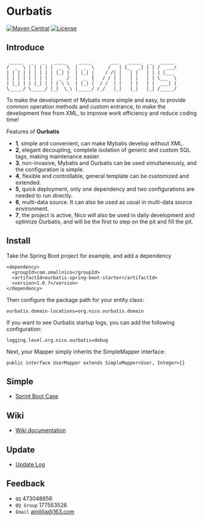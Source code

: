 # Ourbatis

[![Maven Central](https://maven-badges.herokuapp.com/maven-central/com.smallnico/ourbatis/badge.svg)](https://maven-badges.herokuapp.com/maven-central/com.smallnico/ourbatis/)
[![License](https://img.shields.io/badge/license-Apache%202-4EB1BA.svg)](https://www.apache.org/licenses/LICENSE-2.0.html)

## Introduce
```
 _____   _   _   _____    _____       ___   _____   _   _____  
/  _  \ | | | | |  _  \  |  _  \     /   | |_   _| | | /  ___/ 
| | | | | | | | | |_| |  | |_| |    / /| |   | |   | | | |___  
| | | | | | | | |  _  /  |  _  {   / / | |   | |   | | \___  \ 
| |_| | | |_| | | | \ \  | |_| |  / /  | |   | |   | |  ___| | 
\_____/ \_____/ |_|  \_\ |_____/ /_/   |_|   |_|   |_| /_____/ 
```
To make the development of Mybatis more simple and easy, to provide common operation methods and custom entrance, to make the development free from XML, to improve work efficiency and reduce coding time!

Features of **Ourbatis**
- **1**, simple and convenient, can make Mybatis develop without XML.
- **2**, elegant decoupling, complete isolation of generic and custom SQL tags, making maintenance easier.
- **3**, non-invasive, Mybatis and Ourbatis can be used simultaneously, and the configuration is simple.
- **4**, flexible and controllable, general template can be customized and extended.
- **5**, quick deployment, only one dependency and two configurations are needed to run directly.
- **6**, multi-data source. It can also be used as usual in multi-data source environment.
- **7**, the project is active, Nico will also be used in daily development and optimize Ourbatis, and will be the first to step on the pit and fill the pit.
 
## Install
Take the Spring Boot project for example, and add a dependency
```
<dependency>
  <groupId>com.smallnico</groupId>
  <artifactId>ourbatis-spring-boot-starter</artifactId>
  <version>1.0.7</version>
</dependency>
```
Then configure the package path for your entity class:
```
ourbatis.domain-locations=org.nico.ourbatis.domain
```
If you want to see Ourbatis startup logs, you can add the following configuration:
```
logging.level.org.nico.ourbatis=debug
```
Next, your Mapper simply inherits the SimpleMapper interface:
```
public interface UserMapper extends SimpleMapper<User, Integer>{}
```
## Simple
 - [Sprint Boot Case](https://github.com/ainilili/ourbatis-simple)

## Wiki
 - [Wiki documentation](https://github.com/ainilili/ourbatis/wiki)

## Update
 - [Update Log](https://github.com/ainilili/ourbatis/blob/master/UPDATE.md)

## Feedback
 - ```QQ``` 473048656
 - ```QQ Group``` 177563526
 - ```Email``` ainililia@163.com
